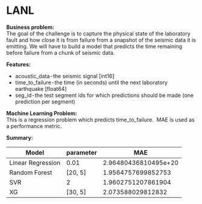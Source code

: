 # LANL
**Business problem:**  
The goal of the challenge is to capture the physical state of the laboratory fault and how close it is from failure from a snapshot of the seismic data it is emitting. We will have to build a model that predicts the time remaining before failure from a chunk of seismic data.

**Features:**  
* acoustic_data - the seismic signal [int16]
* time_to_failure - the time (in seconds) until the next laboratory earthquake [float64]
* seg_id - the test segment ids for which predictions should be made (one prediction per segment)

**Machine Learning Problem:**  
This is a regression problem which predicts time_to_failure. 
MAE is used as a performance metric.

**Summary:**


|       Model       | parameter |         MAE          |
|---|---|---|
| Linear Regression |    0.01   | 2.96480436810495e+20 |
|   Random Forest   |  [20, 5]  |  1.9564757699852753  |
|        SVR        |     2     |  1.9602751207861904  |
|         XG        |  [30, 5]  |  2.073588029812832   |

